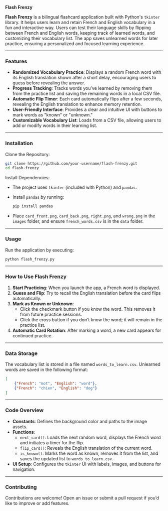 **Flash Frenzy**

**Flash Frenzy** is a bilingual flashcard application built with Python's `tkinter` library. It helps users learn and retain French and English vocabulary in a fun and interactive way. Users can test their language skills by flipping between French and English words, keeping track of learned words, and customizing their vocabulary list. The app saves unlearned words for later practice, ensuring a personalized and focused learning experience.

---

### Features

- **Randomized Vocabulary Practice**: Displays a random French word with its English translation shown after a short delay, encouraging users to guess before revealing the answer.
- **Progress Tracking**: Tracks words you’ve learned by removing them from the practice list and saving the remaining words in a local CSV file.
- **Automatic Flip Timer**: Each card automatically flips after a few seconds, revealing the English translation to enhance memory retention.
- **User-Friendly Interface**: Provides a clear and intuitive UI with buttons to mark words as "known" or "unknown."
- **Customizable Vocabulary List**: Loads from a CSV file, allowing users to add or modify words in their learning list.

---

### Installation

Clone the Repository:

```bash
git clone https://github.com/your-username/flash-frenzy.git
cd flash-frenzy
```

Install Dependencies:

- The project uses `tkinter` (included with Python) and `pandas`.
- Install `pandas` by running:

  ```bash
  pip install pandas
  ```

- Place `card_front.png`, `card_back.png`, `right.png`, and `wrong.png` in the `images` folder, and ensure `french_words.csv` is in the `data` folder.

---

### Usage

Run the application by executing:

```bash
python flash_frenzy.py
```

---

### How to Use Flash Frenzy

1. **Start Practicing**: When you launch the app, a French word is displayed.
2. **Guess and Flip**: Try to recall the English translation before the card flips automatically.
3. **Mark as Known or Unknown**:
   - Click the checkmark button if you know the word. This removes it from future practice sessions.
   - Click the cross button if you don’t know the word; it will remain in the practice list.
4. **Automatic Card Rotation**: After marking a word, a new card appears for continued practice.

---

### Data Storage

The vocabulary list is stored in a file named `words_to_learn.csv`. Unlearned words are saved in the following format:

```json
[
    {"French": "mot", "English": "word"},
    {"French": "chien", "English": "dog"}
]
```

---

### Code Overview

- **Constants**: Defines the background color and paths to the image assets.
- **Functions**:
  - `next_card()`: Loads the next random word, displays the French word and initiates a timer for the flip.
  - `flip_card()`: Reveals the English translation of the current word.
  - `is_known()`: Marks the word as known, removes it from the list, and saves the updated list to `words_to_learn.csv`.
- **UI Setup**: Configures the `tkinter` UI with labels, images, and buttons for navigation.

---

### Contributing

Contributions are welcome! Open an issue or submit a pull request if you’d like to improve or add features.
